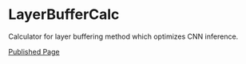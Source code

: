 # LayerBufferCalc

Calculator for layer buffering method which optimizes CNN inference.

[Published Page](https://layer-buffer-calc.5iq.cc)
